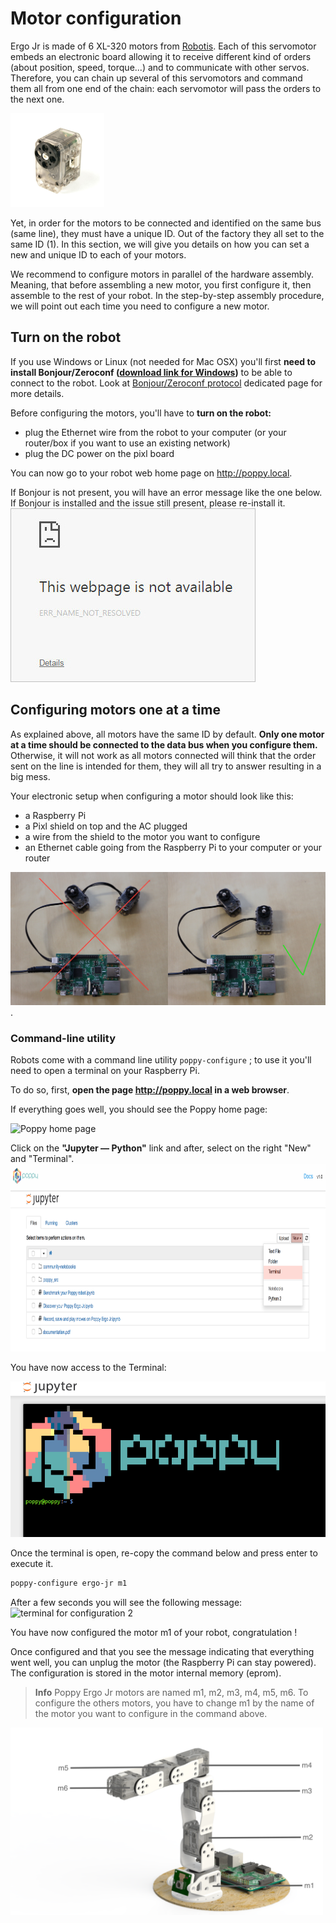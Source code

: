 # Motor configuration

Ergo Jr is made of 6 XL-320 motors from [Robotis](http://support.robotis.com/en/product/dynamixel/xl-series/xl-320.htm). Each of this servomotor embeds an electronic board allowing it to receive different kind of orders (about position, speed, torque...) and to communicate with other servos. Therefore, you can chain up several of this servomotors and command them all from one end of the chain: each servomotor will pass the orders to the next one.

<img src="img/assembly/xl_320.jpg" alt="XL320" height="150" />

Yet, in order for the motors to be connected and identified on the same bus (same line), they must have a unique ID. Out of the factory they all set to the same ID (1). In this section, we will give you details on how you can set a new and unique ID to each of your motors.

We recommend to configure motors in parallel of the hardware assembly. Meaning, that before assembling a new motor, you first configure it, then assemble to the rest of your robot. In the step-by-step assembly procedure, we will point out each time you need to configure a new motor.

## Turn on the robot

If you use Windows or Linux (not needed for Mac OSX) you'll first **need to install Bonjour/Zeroconf ([download link for Windows](https://support.apple.com/kb/DL999))** to be able to connect to the robot. Look at [Bonjour/Zeroconf protocol](../../installation/install-zeroconf.md) dedicated page for more details.

Before configuring the motors, you'll have to **turn on the robot:**

* plug the Ethernet wire from the robot to your computer (or your router/box if you want to use an existing network)
* plug the DC power on the pixl board

You can now go to your robot web home page on <http://poppy.local>.

If Bonjour is not present, you will have an error message like the one below. If Bonjour is installed and the issue still present, please re-install it. ![Page doesn't exist](img/IHM/webpage_not_available.jpg)

## Configuring motors one at a time

As explained above, all motors have the same ID by default. **Only one motor at a time should be connected to the data bus when you configure them.** Otherwise, it will not work as all motors connected will think that the order sent on the line is intended for them, they will all try to answer resulting in a big mess.

Your electronic setup when configuring a motor should look like this:

* a Raspberry Pi
* a Pixl shield on top and the AC plugged
* a wire from the shield to the motor you want to configure
* an Ethernet cable going from the Raspberry Pi to your computer or your router

![XL-320 configuration ; one motor at a time](img/motor_one_by_one.jpg).

### Command-line utility

Robots come with a command line utility `poppy-configure` ; to use it you'll need to open a terminal on your Raspberry Pi.

To do so, first, **open the page http://poppy.local in a web browser**.

If everything goes well, you should see the Poppy home page:

![Poppy home page](img/IHM/home_page_jupyter.png)

Click on the **"Jupyter — Python"** link and after, select on the right "New" and "Terminal". <img src="img/IHM/jupyter_new_terminal.png" alt="Jupyter terminal" height="300" />

You have now access to the Terminal:

![terminal for configuration](img/IHM/terminal_for_configuration.PNG)

Once the terminal is open, re-copy the command below and press enter to execute it.

```bash
poppy-configure ergo-jr m1
```

After a few seconds you will see the following message: ![terminal for configuration 2](img/IHM/poppy-configure-terminal-output.png)

You have now configured the motor m1 of your robot, congratulation !

Once configured and that you see the message indicating that everything went well, you can unplug the motor (the Raspberry Pi can stay powered). The configuration is stored in the motor internal memory (eprom).

> **Info** Poppy Ergo Jr motors are named m1, m2, m3, m4, m5, m6. To configure the others motors, you have to change m1 by the name of the motor you want to configure in the command above.

<img src="img/assembly/motors.png" alt="Motors list" height="300" />